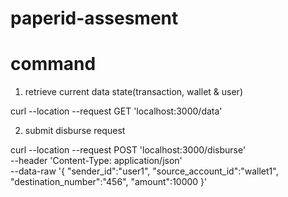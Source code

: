 # paperid-assesment

# command
1. retrieve current data state(transaction,  wallet & user)

curl --location --request GET 'localhost:3000/data'

2. submit disburse request

curl --location --request POST 'localhost:3000/disburse' \
--header 'Content-Type: application/json' \
--data-raw '{
    "sender_id":"user1",
    "source_account_id":"wallet1",
    "destination_number":"456",
    "amount":10000
}' 
